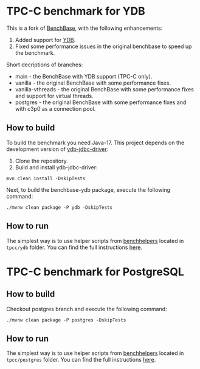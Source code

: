 # TPC-C benchmark for YDB

This is a fork of [BenchBase](https://github.com/cmu-db/benchbase), with the following enhancements:
1. Added support for [YDB](https://ydb.tech).
2. Fixed some performance issues in the original benchbase to speed up the benchmark.

Short decriptions of branches:
* main - the BenchBase with YDB support (TPC-C only).
* vanilla - the original BenchBase with some performance fixes.
* vanilla-vthreads - the original BenchBase with some performance fixes and support for virtual threads.
* postgres - the original BenchBase with some performance fixes and with c3p0 as a connection pool.

## How to build

To build the benchmark you need Java-17. This project depends on the development version of [ydb-jdbc-driver](https://github.com/ydb-platform/ydb-jdbc-driver):
1. Clone the repository.
2. Build and install ydb-jdbc-driver:
```
mvn clean install -DskipTests
```

Next, to build the benchbase-ydb package, execute the following command:
```
./mvnw clean package -P ydb -DskipTests
```

## How to run

The simplest way is to use helper scripts from [benchhelpers](https://github.com/ydb-platform/benchhelpers/) located in `tpcc/ydb` folder. You can find the full instructions [here](https://github.com/ydb-platform/benchhelpers/blob/main/tpcc/ydb/README.md).

# TPC-C benchmark for PostgreSQL

## How to build

Checkout postgres branch and execute the following command:
```
./mvnw clean package -P postgres -DskipTests
```

## How to run

The simplest way is to use helper scripts from [benchhelpers](https://github.com/ydb-platform/benchhelpers/) located in `tpcc/postgres` folder. You can find the full instructions [here](https://github.com/ydb-platform/benchhelpers/blob/main/tpcc/postgres/README.md).